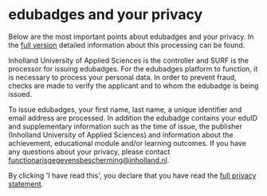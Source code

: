 # edubadges and your privacy

Below are the most important points about edubadges and your privacy. In the [full version](https://raw.githubusercontent.com/edubadges/privacy/master/hogeschool-inholland/edubadges-formal-text-en.md) detailed information about this processing can be found.

Inholland University of Applied Sciences is the controller and SURF is the processor for issuing edubadges. For the edubadges platform to function, it is necessary to process your personal data. In order to prevent fraud, checks are made to verify the applicant and to whom the edubadge is being issued.

To issue edubadges, your first name, last name, a unique identifier and email address are processed. In addition the edubadge contains your eduID and supplementary information such as the time of issue, the publisher (Inholland University of Applied Sciences) and information about the achievement, educational module and/or learning outcomes. If you have any questions about your privacy, please contact [functionarisgegevensbescherming@inholland.nl](mailto:functionarisgegevensbescherming@inholland.nl).

By clicking 'I have read this', you declare that you have read the [full privacy statement](https://raw.githubusercontent.com/edubadges/privacy/master/hogeschool-inholland/edubadges-formal-text-en.md).